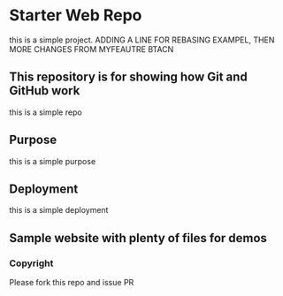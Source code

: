 # Starter Web Repo

this is a simple project. ADDING A LINE FOR REBASING EXAMPEL, THEN MORE CHANGES FROM MYFEAUTRE BTACN

## This repository is for showing how Git and GitHub work

this is a simple repo

## Purpose

this is a simple purpose

## Deployment

this is a simple deployment

## Sample website with plenty of files for demos

### Copyright
Please fork this repo and issue PR